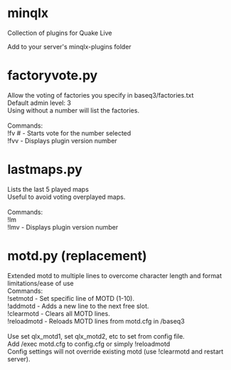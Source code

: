 # minqlx
Collection of plugins for Quake Live

Add to your server's minqlx-plugins folder

# factoryvote.py
Allow the voting of factories you specify in baseq3/factories.txt<br>
Default admin level: 3<br>
Using without a number will list the factories.<br>
<br>
Commands:<br>
!fv # - Starts vote for the number selected<br>
!fvv  - Displays plugin version number

# lastmaps.py
Lists the last 5 played maps<br>
Useful to avoid voting overplayed maps.<br>
<br>
Commands:<br>
!lm<br>
!lmv  - Displays plugin version number

# motd.py (replacement)
Extended motd to multiple lines to overcome character length and format limitations/ease of use
<br>
Commands:<br>
!setmotd <line> <message>	- Set specific line of MOTD (1-10).<br>
!addmotd <message>        - Adds a new line to the next free slot.<br>
!clearmotd                - Clears all MOTD lines.<br>
!reloadmotd 				      - Reloads MOTD lines from motd.cfg in /baseq3<br>
<br>
Use set qlx_motd1, set qlx_motd2, etc to set from config file.<br>
Add /exec motd.cfg to config.cfg or simply !reloadmotd<br>
Config settings will not override existing motd (use !clearmotd and restart server).
